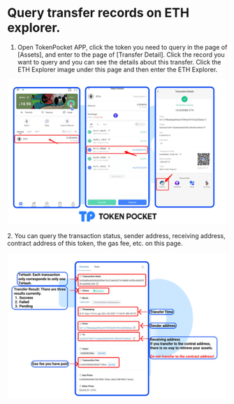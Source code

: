 # Query transfer records on  ETH explorer.

1. Open TokenPocket APP, click the token you need to query in the page of \[Assets], and enter to the page of \[Transfer Detail]. Click the record you want to query and you can see the details about this transfer. Click the ETH Explorer image under this page and then enter the  ETH Explorer.&#x20;

![](<../../../.gitbook/assets/ETH1 (1).png>)

2\. You can query the transaction status, sender address, receiving address, contract address of this token, the gas fee, etc. on this page.

![](../../../.gitbook/assets/eth2.png)
